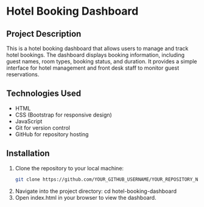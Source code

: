 # Hotel Booking Dashboard

## Project Description
This is a hotel booking dashboard that allows users to manage and track hotel bookings. The dashboard displays booking information, including guest names, room types, booking status, and duration. It provides a simple interface for hotel management and front desk staff to monitor guest reservations.

## Technologies Used
- HTML
- CSS (Bootstrap for responsive design)
- JavaScript
- Git for version control
- GitHub for repository hosting

## Installation

1. Clone the repository to your local machine:
   ```bash
   git clone https://github.com/YOUR_GITHUB_USERNAME/YOUR_REPOSITORY_NAME.git
2. Navigate into the project directory:
   cd hotel-booking-dashboard
3. Open index.html in your browser to view the dashboard.